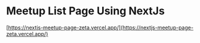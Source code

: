 # Meetup List Page Using NextJs

[https://nextjs-meetup-page-zeta.vercel.app/](https://nextjs-meetup-page-zeta.vercel.app/)


